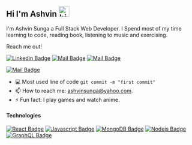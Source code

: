 ## Hi I'm Ashvin <img src="https://user-images.githubusercontent.com/1303154/88677602-1635ba80-d120-11ea-84d8-d263ba5fc3c0.gif" width="28px" alt="hi">

I'm Ashvin Sunga a Full Stack Web Developer. I Spend most of my time learning to code, reading book, listening to music and exercising.

Reach me out!

[![Linkedin Badge](https://img.shields.io/badge/-Ashvin-0e76a8?style=flat&labelColor=0e76a8&logo=linkedin&logoColor=white)](https://www.linkedin.com/in/ashvin-sunga/) [![Mail Badge](https://img.shields.io/badge/-@ashvinsunga-e84393?style=flat&labelColor=e84393&logo=instagram&logoColor=white)](https://instagram.com/ashvinsunga) [![Mail Badge](https://img.shields.io/badge/-ashvinsunga-c0392b?style=flat&labelColor=c0392b&logo=gmail&logoColor=white)](mailto:ashvinsunga@gmail.com)

[![Mail Badge](https://img.shields.io/badge/-ashvinsunga-blueviolet?style=flat&labelColor=blueviolet&logo=yahoo&logoColor=white)](mailto:ashvinsunga@gmail.com)

<!-- TODO: Add last video link -->

- :computer: Most used line of code `git commit -m "first commit"`
- 📫 How to reach me: ashvinsunga@yahoo.com.
- ⚡ Fun fact: I play games and watch anime.

#### Technologies

<!-- TODO: Make technologies links takes you to repositories -->

[![React Badge](https://img.shields.io/badge/-React-61DBFB?style=for-the-badge&labelColor=black&logo=react&logoColor=61DBFB)](#) [![Javascript Badge](https://img.shields.io/badge/-Javascript-F0DB4F?style=for-the-badge&labelColor=black&logo=javascript&logoColor=F0DB4F)](#) [![MongoDB Badge](https://img.shields.io/badge/-Mongodb-3C873A?style=for-the-badge&labelColor=black&logo=mongodb&logoColor=green)](#) [![Nodejs Badge](https://img.shields.io/badge/-Nodejs-3C873A?style=for-the-badge&labelColor=black&logo=node.js&logoColor=3C873A)](#) [![GraphQL Badge](https://img.shields.io/badge/-NEXT.js-skyblue?style=for-the-badge&labelColor=black&logo=next.js&logoColor=skyblue)](#)

<!-- <br />
<br /> -->

<!-- #### Bizness

- :paperclip: [My Resume/CV](https://github.com/ipenywis/ipenywis/blob/master/resumes/resume%20v1.0.pdf)
- :email: ipenywis@gmail.com

#### Profile Visits -->
<!--
![visitors](https://visitor-badge.glitch.me/badge?page_id=ipenywis.ipenywis) -->

<!-- <details>
<summary>
  More stuff about me
</summary>

<br >

I love sharing knowledge and putting tutorials, courses and posts together for helping other developers, and tjat's why CoderOne Youtube Channel exists! -->

<!-- #### Coding Stats -->

<!--START_SECTION:waka-->

<!-- ```text
TypeScript   15 hrs 41 mins  ████████████████████▓░░░░   82.29 %
HTML         1 hr 50 mins    ██▒░░░░░░░░░░░░░░░░░░░░░░   09.61 %
Markdown     1 hr 27 mins    ██░░░░░░░░░░░░░░░░░░░░░░░   07.63 %
Other        2 mins          ░░░░░░░░░░░░░░░░░░░░░░░░░   00.25 %
YAML         2 mins          ░░░░░░░░░░░░░░░░░░░░░░░░░   00.19 %
``` -->

<!--END_SECTION:waka-->

<!-- #### Github Stats -->

<!-- ![Ipenywis's github stats](https://github-readme-stats.vercel.app/api?username=ipenywis&count_private=true&theme=tokyonight&hide=contribs,prs)

</details>

[reactplaylist]: https://www.youtube.com/watch?v=KxXXEL-k47Y&list=PLvXDmnBbOF7RnYiZvDwl2Pzcs2kfi10wd
[vscodetutorial]: https://www.youtube.com/watch?v=Bkie2ai8qeE&t=8s
[htmltutorial]: https://www.youtube.com/watch?v=VK6MXVxOsws&t=27s
[javascripttutorial]: https://www.youtube.com/watch?v=D-LHKvmX37E -->
